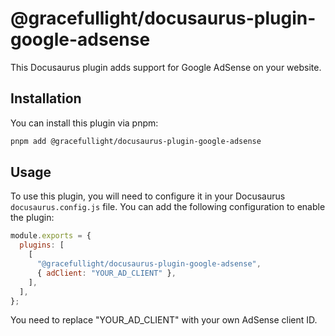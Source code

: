 # @gracefullight/docusaurus-plugin-google-adsense

This Docusaurus plugin adds support for Google AdSense on your website.

## Installation

You can install this plugin via pnpm:

```bash
pnpm add @gracefullight/docusaurus-plugin-google-adsense
```

## Usage

To use this plugin, you will need to configure it in your Docusaurus `docusaurus.config.js` file. You can add the following configuration to enable the plugin:

```js docusaurus.config.js
module.exports = {
  plugins: [
    [
      "@gracefullight/docusaurus-plugin-google-adsense",
      { adClient: "YOUR_AD_CLIENT" },
    ],
  ],
};
```

You need to replace "YOUR_AD_CLIENT" with your own AdSense client ID.
